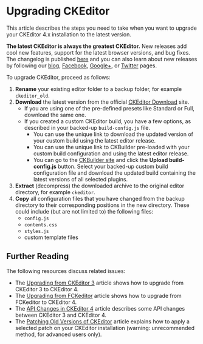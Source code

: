 <!--
Copyright (c) 2003-2017, CKSource - Frederico Knabben. All rights reserved.
For licensing, see LICENSE.md.
-->

# Upgrading CKEditor

This article describes the steps you need to take when you want to upgrade your CKEditor 4.x installation to the latest version.

<p class="tip">
	<strong>The latest CKEditor is always the greatest CKEditor.</strong> New releases add cool new features, support for the latest browser versions, and bug fixes. The changelog is published <a href="http://ckeditor.com/whatsnew">here</a> and you can also learn about new releases by following our <a href="http://ckeditor.com/blog-list">blog</a>, <a href="http://www.facebook.com/ckeditor">Facebook</a>, <a href="https://plus.google.com/+ckeditor/posts">Google+</a>, or <a href="http://twitter.com/ckeditor">Twitter</a> pages.
</p>

To upgrade CKEditor, proceed as follows:

1. **Rename** your existing editor folder to a backup folder, for example `ckeditor_old`.
2. **Download** the latest version from the official [CKEditor Download](http://ckeditor.com/download) site.
	* If you are using one of the pre-defined presets like Standard or Full, download the same one.
	* If you created a custom CKEditor build, you have a few options, as described in your backed-up `build-config.js` file.
		* You can use the unique link to download the updated version of your custom build using the latest editor release.
		* You can use the unique link to CKBuilder pre-loaded with your custom build configuration and using the latest editor release.
		* You can go to the [CKBuilder site](https://ckeditor.com/cke4/builder) and click the **Upload build-config.js** button. Select your backed-up custom build configuration file and download the updated build containing the latest versions of all selected plugins.
3. **Extract** (decompress) the downloaded archive to the original editor directory, for example `ckeditor`.
4. **Copy** all configuration files that you have changed from the backup directory to their corresponding positions in the new directory. These could include (but are not limited to) the following files:
	* `config.js`
	* `contents.css`
	* `styles.js`
	* custom template files

## Further Reading

The following resources discuss related issues:

* The [Upgrading from CKEditor 3](#!/guide/dev_upgrade_ckeditor_3) article shows how to upgrade from CKEditor 3 to CKEditor 4.
* The [Upgrading from FCKeditor](#!/guide/dev_upgrade_fckeditor_2) article shows how to upgrade from FCKeditor to CKEditor 4.
* The [API Changes in CKEditor 4](#!/guide/dev_api_changes) article describes some API changes between CKEditor 3 and CKEditor 4.
* The [Patching Old Versions of CKEditor](#!/guide/dev_patching) article explains how to apply a selected patch on your CKEditor installation (warning: unrecommended method, for advanced users only).
